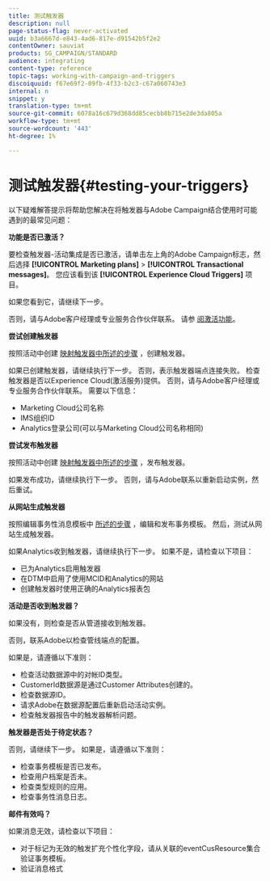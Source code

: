 ```yaml
---
title: 测试触发器
description: null
page-status-flag: never-activated
uuid: b3a6667d-e843-4ad6-817e-d91542b5f2e2
contentOwner: sauviat
products: SG_CAMPAIGN/STANDARD
audience: integrating
content-type: reference
topic-tags: working-with-campaign-and-triggers
discoiquuid: f67e69f2-09fb-4f33-b2c3-c67a060743e3
internal: n
snippet: y
translation-type: tm+mt
source-git-commit: 6078a16c679d368dd85cecbb8b715e2de3da805a
workflow-type: tm+mt
source-wordcount: '443'
ht-degree: 1%

---
```



# 测试触发器{#testing-your-triggers}

以下疑难解答提示将帮助您解决在将触发器与Adobe Campaign结合使用时可能遇到的最常见问题：

**功能是否已激活？**

要检查触发器-活动集成是否已激活，请单击左上角的Adobe Campaign标志，然后选择 **[!UICONTROL Marketing plans]** > **[!UICONTROL Transactional messages]**。 您应该看到该 **[!UICONTROL Experience Cloud Triggers]** 项目。

如果您看到它，请继续下一步。

否则，请与Adobe客户经理或专业服务合作伙伴联系。 请参 [阅激活功能](../../integrating/using/configuring-triggers-in-experience-cloud.md#activating-the-functionality)。

**尝试创建触发器**

按照活动中创建 [映射触发器中所述的步骤](../../integrating/using/using-triggers-in-campaign.md#creating-a-mapped-trigger-in-campaign) ，创建触发器。

如果已创建触发器，请继续执行下一步。 否则，表示触发器端点连接失败。 检查触发器是否以Experience Cloud(激活服务)提供。 否则，请与Adobe客户经理或专业服务合作伙伴联系。 需要以下信息：

* Marketing Cloud公司名称
* IMS组织ID
* Analytics登录公司(可以与Marketing Cloud公司名称相同)

**尝试发布触发器**

按照活动中创建 [映射触发器中所述的步骤](../../integrating/using/using-triggers-in-campaign.md#creating-a-mapped-trigger-in-campaign) ，发布触发器。

如果发布成功，请继续执行下一步。 否则，请与Adobe联系以重新启动实例，然后重试。

**从网站生成触发器**

按照编辑事务性消息模板中 [所述的步骤](../../integrating/using/using-triggers-in-campaign.md#editing-the-transactional-message-template) ，编辑和发布事务模板。 然后，测试从网站生成触发器。

如果Analytics收到触发器，请继续执行下一步。 如果不是，请检查以下项目：

* 已为Analytics启用触发器
* 在DTM中启用了使用MCID和Analytics的网站
* 创建触发器时使用正确的Analytics报表包

**活动是否收到触发器？**

如果没有，则检查是否从管道接收到触发器。

否则，联系Adobe以检查管线端点的配置。

如果是，请遵循以下准则：

* 检查活动数据源中的对帐ID类型。
* CustomerId数据源是通过Customer Attributes创建的。
* 检查数据源ID。
* 请求Adobe在数据源配置后重新启动活动实例。
* 检查触发器报告中的触发器解析问题。

**触发器是否处于待定状态？**

否则，请继续下一步。 如果是，请遵循以下准则：

* 检查事务模板是否已发布。
* 检查用户档案是否未。
* 检查类型规则的应用。
* 检查事务性消息日志。

**邮件有效吗？**

如果消息无效，请检查以下项目：

* 对于标记为无效的触发扩充个性化字段，请从关联的eventCusResource集合验证事务模板。
* 验证消息格式


